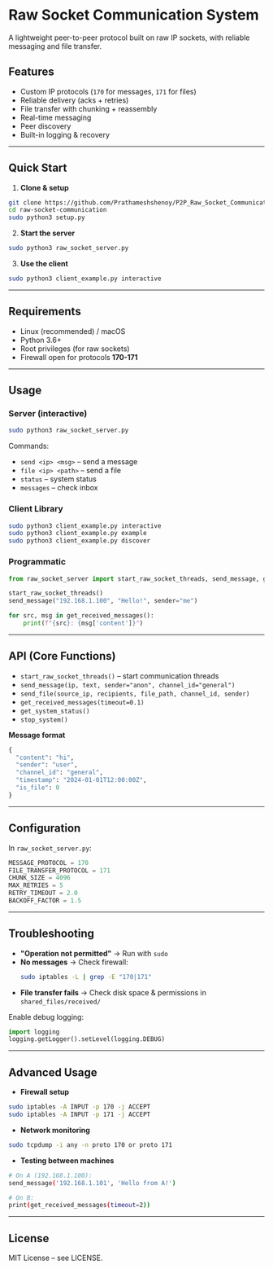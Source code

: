 # Raw Socket Communication System

A lightweight peer-to-peer protocol built on raw IP sockets, with reliable messaging and file transfer.

## Features
- Custom IP protocols (`170` for messages, `171` for files)  
- Reliable delivery (acks + retries)  
- File transfer with chunking + reassembly  
- Real-time messaging  
- Peer discovery  
- Built-in logging & recovery  

---

## Quick Start

1. **Clone & setup**
```bash
git clone https://github.com/Prathameshshenoy/P2P_Raw_Socket_Communication_System.git
cd raw-socket-communication
sudo python3 setup.py
```

2. **Start the server**
```bash
sudo python3 raw_socket_server.py
```

3. **Use the client**
```bash
sudo python3 client_example.py interactive
```

---

## Requirements
- Linux (recommended) / macOS  
- Python 3.6+  
- Root privileges (for raw sockets)  
- Firewall open for protocols **170-171**

---

## Usage

### Server (interactive)
```bash
sudo python3 raw_socket_server.py
```
Commands:  
- `send <ip> <msg>` – send a message  
- `file <ip> <path>` – send a file  
- `status` – system status  
- `messages` – check inbox  

### Client Library
```bash
sudo python3 client_example.py interactive
sudo python3 client_example.py example
sudo python3 client_example.py discover
```

### Programmatic
```python
from raw_socket_server import start_raw_socket_threads, send_message, get_received_messages

start_raw_socket_threads()
send_message("192.168.1.100", "Hello!", sender="me")

for src, msg in get_received_messages():
    print(f"{src}: {msg['content']}")
```

---

## API (Core Functions)

- `start_raw_socket_threads()` – start communication threads  
- `send_message(ip, text, sender="anon", channel_id="general")`  
- `send_file(source_ip, recipients, file_path, channel_id, sender)`  
- `get_received_messages(timeout=0.1)`  
- `get_system_status()`  
- `stop_system()`  

**Message format**
```python
{
  "content": "hi",
  "sender": "user",
  "channel_id": "general",
  "timestamp": "2024-01-01T12:00:00Z",
  "is_file": 0
}
```

---

## Configuration
In `raw_socket_server.py`:
```python
MESSAGE_PROTOCOL = 170
FILE_TRANSFER_PROTOCOL = 171
CHUNK_SIZE = 4096
MAX_RETRIES = 5
RETRY_TIMEOUT = 2.0
BACKOFF_FACTOR = 1.5
```

---

## Troubleshooting

- **"Operation not permitted"** → Run with `sudo`  
- **No messages** → Check firewall:  
  ```bash
  sudo iptables -L | grep -E "170|171"
  ```
- **File transfer fails** → Check disk space & permissions in `shared_files/received/`  

Enable debug logging:
```python
import logging
logging.getLogger().setLevel(logging.DEBUG)
```

---

## Advanced Usage

- **Firewall setup**
```bash
sudo iptables -A INPUT -p 170 -j ACCEPT
sudo iptables -A INPUT -p 171 -j ACCEPT
```

- **Network monitoring**
```bash
sudo tcpdump -i any -n proto 170 or proto 171
```

- **Testing between machines**
```bash
# On A (192.168.1.100):
send_message('192.168.1.101', 'Hello from A!')

# On B:
print(get_received_messages(timeout=2))
```

---

## License
MIT License – see LICENSE.
